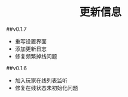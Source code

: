 <h1 style="text-align:center">更新信息 </h1>

##v0.1.7
* 重写设置界面
* 添加更新日志
* 修复频繁掉线问题

##v0.1.6
* 加入玩家在线列表监听
* 修复在线状态未初始化问题
